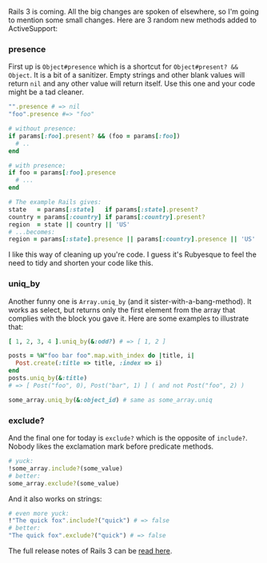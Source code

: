 Rails 3 is coming. All the big changes are spoken of elsewhere, so I'm going to mention some small changes. Here are 3 random new methods added to ActiveSupport:

### presence

First up is `Object#presence` which is a shortcut for `Object#present? && Object`. It is a bit of a sanitizer. Empty strings and other blank values will return `nil` and any other value will return itself. Use this one and your code might be a tad cleaner.

``` ruby
"".presence # => nil
"foo".presence #=> "foo"

# without presence:
if params[:foo].present? && (foo = params[:foo])
  # ..
end

# with presence:
if foo = params[:foo].presence
  # ...
end

# The example Rails gives:
state   = params[:state]   if params[:state].present?
country = params[:country] if params[:country].present?
region  = state || country || 'US'
# ...becomes:
region = params[:state].presence || params[:country].presence || 'US'
```

I like this way of cleaning up you're code. I guess it's Rubyesque to feel the need to tidy and shorten your code like this.

### uniq_by

Another funny one is `Array.uniq_by` (and it sister-with-a-bang-method). It works as select, but returns only the first element from the array that complies with the block you gave it. Here are some examples to illustrate that:

``` ruby
[ 1, 2, 3, 4 ].uniq_by(&:odd?) # => [ 1, 2 ]

posts = %W"foo bar foo".map.with_index do |title, i|
  Post.create(:title => title, :index => i)
end
posts.uniq_by(&:title)
# => [ Post("foo", 0), Post("bar", 1) ] ( and not Post("foo", 2) )

some_array.uniq_by(&:object_id) # same as some_array.uniq
```

### exclude?

And the final one for today is `exclude?` which is the opposite of `include?`. Nobody likes the exclamation mark before predicate methods.

``` ruby
# yuck:
!some_array.include?(some_value)
# better:
some_array.exclude?(some_value)
```

And it also works on strings:

``` ruby
# even more yuck:
!"The quick fox".include?("quick") # => false
# better:
"The quick fox".exclude?("quick") # => false
```

The full release notes of Rails 3 can be [read here](http://guides.rails.info/3_0_release_notes.html).
